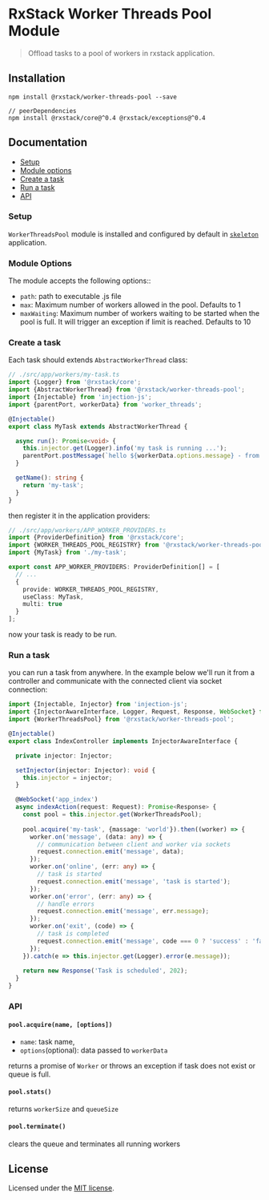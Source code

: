 # RxStack Worker Threads Pool Module

> Offload tasks to a pool of workers in rxstack application.

## Installation

```
npm install @rxstack/worker-threads-pool --save

// peerDependencies
npm install @rxstack/core@^0.4 @rxstack/exceptions@^0.4
```

## Documentation

* [Setup](#setup)
* [Module options](#module-options)
* [Create a task](#task-create)
* [Run a task](#task-run)
* [API](#api)

### <a name="setup"></a>  Setup
`WorkerThreadsPool` module is installed and configured by default in [`skeleton`](https://github.com/rxstack/skeleton) application.

### <a name="module-options"></a>  Module Options
The module accepts the following options::
- `path`: path to executable .js file
- `max`: Maximum number of workers allowed in the pool. Defaults to 1
- `maxWaiting`: Maximum number of workers waiting to be started when the pool is full. 
   It will trigger an exception if limit is reached. Defaults to 10
   
### <a name="task-create"></a>  Create a task
Each task should extends `AbstractWorkerThread` class:

```typescript
// ./src/app/workers/my-task.ts
import {Logger} from '@rxstack/core';
import {AbstractWorkerThread} from '@rxstack/worker-threads-pool';
import {Injectable} from 'injection-js';
import {parentPort, workerData} from 'worker_threads';

@Injectable()
export class MyTask extends AbstractWorkerThread {

  async run(): Promise<void> {
    this.injector.get(Logger).info('my task is running ...');
    parentPort.postMessage(`hello ${workerData.options.message} - from worker`);
  }

  getName(): string {
    return 'my-task';
  }
}
```

then register it in the application providers:

```typescript
// ./src/app/workers/APP_WORKER_PROVIDERS.ts
import {ProviderDefinition} from '@rxstack/core';
import {WORKER_THREADS_POOL_REGISTRY} from '@rxstack/worker-threads-pool';
import {MyTask} from './my-task';

export const APP_WORKER_PROVIDERS: ProviderDefinition[] = [
  // ...
  {
    provide: WORKER_THREADS_POOL_REGISTRY,
    useClass: MyTask,
    multi: true
  }
];
```

now your task is ready to be run.

### <a name="task-run"></a>  Run a task
you can run a task from anywhere. In the example below we'll run it from a controller 
and communicate with the connected client via socket connection:

```typescript
import {Injectable, Injector} from 'injection-js';
import {InjectorAwareInterface, Logger, Request, Response, WebSocket} from '@rxstack/core';
import {WorkerThreadsPool} from '@rxstack/worker-threads-pool';

@Injectable()
export class IndexController implements InjectorAwareInterface {

  private injector: Injector;

  setInjector(injector: Injector): void {
    this.injector = injector;
  }

  @WebSocket('app_index')
  async indexAction(request: Request): Promise<Response> {
    const pool = this.injector.get(WorkerThreadsPool);
    
    pool.acquire('my-task', {massage: 'world'}).then((worker) => {
      worker.on('message', (data: any) => {
        // communication between client and worker via sockets
        request.connection.emit('message', data);
      });
      worker.on('online', (err: any) => {
        // task is started
        request.connection.emit('message', 'task is started');
      });
      worker.on('error', (err: any) => {
        // handle errors
        request.connection.emit('message', err.message);
      });
      worker.on('exit', (code) => {
        // task is completed
        request.connection.emit('message', code === 0 ? 'success' : 'fail');
      });
    }).catch(e => this.injector.get(Logger).error(e.message));
    
    return new Response('Task is scheduled', 202);
  }
}
```

### <a name="api"></a>  API

#### `pool.acquire(name, [options])`

- `name`: task name, 
- `options`(optional): data passed to `workerData`
    
returns a promise of `Worker` or throws an exception if task does not exist or queue is full.
    
#### `pool.stats()`

returns `workerSize` and `queueSize`

#### `pool.terminate()`
 
clears the queue and terminates all running workers

## License

Licensed under the [MIT license](../../LICENSE).